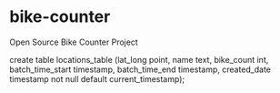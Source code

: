 # bike-counter
Open Source Bike Counter Project

create table locations_table (lat_long point, name text, bike_count int, batch_time_start timestamp, batch_time_end timestamp, created_date timestamp not null default current_timestamp);